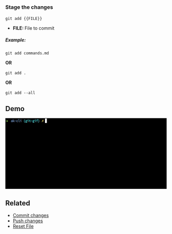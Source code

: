 ### Stage the changes

`git add {{FILE}}`

- <b>FILE: </b> File to commit

##### Example:

`git add commands.md`

**OR**

`git add .`

**OR**

`git add --all`

## Demo

<img src="../../gifs/git-stage.gif" alt="Git Stage"/>

## Related

- [Commit changes](git-commit.md)
- [Push changes](git-push.md)
- [Reset File](git-reset.md)
